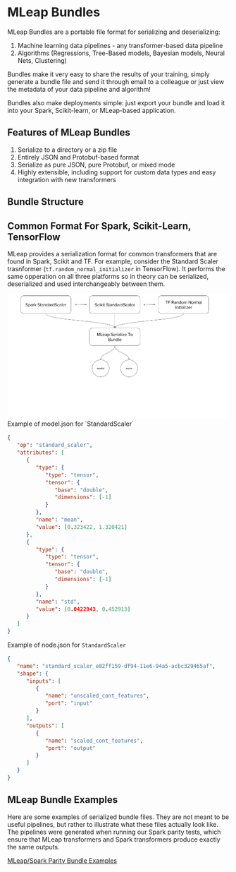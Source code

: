 # MLeap Bundles

MLeap Bundles are a portable file format for serializing and
deserializing:
1. Machine learning data pipelines - any transformer-based data pipeline
2. Algorithms (Regressions, Tree-Based models, Bayesian models, Neural Nets, Clustering)

Bundles make it very easy to share the results of your training, simply generate a bundle file and
send it through email to a colleague or just view the metadata of your data pipeline and algorithm! 

Bundles also make deployments simple: just export your bundle and load it into your Spark,
Scikit-learn, or MLeap-based application.

## Features of MLeap Bundles

1. Serialize to a directory or a zip file
2. Entirely JSON and Protobuf-based format
3. Serialize as pure JSON, pure Protobuf, or mixed mode
4. Highly extensible, including support for custom data types and easy
   integration with new transformers
   
## Bundle Structure

   
## Common Format For Spark, Scikit-Learn, TensorFlow

MLeap provides a serialization format for common transformers that are found in Spark, Scikit and TF. For example, consider the Standard Scaler trasnformer (`tf.random_normal_initializer` in TensorFlow). It performs the same opperation on all three platforms so in theory can be serialized, deserialized and used interchangeably between them.

<img src="../assets/images/common-serialization.jpg" alt="Common Serialization"/>
Example of model.json for `StandardScaler`

```json
{
   "op": "standard_scaler",
   "attributes": [
      {
         "type": {
            "type": "tensor",
            "tensor": {
               "base": "double",
               "dimensions": [-1]
            }
         },
         "name": "mean",
         "value": [0.323422, 1.320421]
      },
      {
         "type": {
            "type": "tensor",
            "tensor": {
               "base": "double",
               "dimensions": [-1]
            }
         },
         "name": "std",
         "value": [0.0422943, 0.452913]
      }
   ]
}
```

Example of node.json for `StandardScaler`

```json
{
   "name": "standard_scaler_e82ff159-df94-11e6-94a5-acbc329465af",
   "shape": {
      "inputs": [
         {
            "name": "unscaled_cont_features",
            "port": "input"
         }
      ],
      "outputs": [
         {
            "name": "scaled_cont_features",
            "port": "output"
         }
      ]
   }
}
```


## MLeap Bundle Examples

Here are some examples of serialized bundle files. They are not meant to
be useful pipelines, but rather to illustrate what these files actually
look like. The pipelines were generated when running our Spark parity
tests, which ensure that MLeap transformers and Spark transformers
produce exactly the same outputs.

<a href="../assets/bundles/spark-parity.zip" download>MLeap/Spark Parity Bundle Examples</a>
